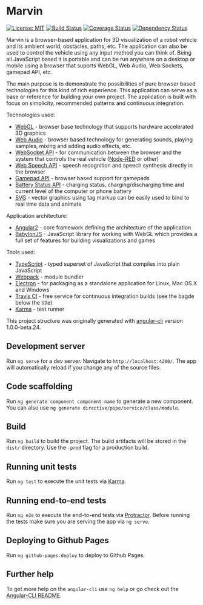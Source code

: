 # Marvin
[![License: MIT](https://img.shields.io/badge/License-MIT-yellow.svg)](https://opensource.org/licenses/MIT)
[![Build Status](https://travis-ci.org/oliverhruby/marvin.svg?branch=master)](https://travis-ci.org/oliverhruby/marvin)
[![Coverage Status](https://coveralls.io/repos/github/oliverhruby/marvin/badge.svg?branch=master)](https://coveralls.io/github/oliverhruby/marvin?branch=master)
[![Dependency Status](https://www.versioneye.com/user/projects/5880a5cab194d40038f473f9/badge.svg?style=flat-square)](https://www.versioneye.com/user/projects/5880a5cab194d40038f473f9)

Marvin is a browser-based application for 3D visualization of a robot vehicle and its ambient world, obstacles, paths, etc. The application can also be used to control the vehicle using any input method you can think of. Being all JavaScript based it is portable and can be run anywhere on a desktop or mobile using a browser that suports WebGL, Web Audio, Web Sockets, gamepad API, etc.

The main purpose is to demonstrate the possibilities of pure browser based technologies for this kind of rich experience. This application can serve as a base or reference for building your own project. The application is built with focus on simplicity, recommended patterns and continuous integration.

Technologies used:
* [WebGL](https://en.wikipedia.org/wiki/WebGL) - browser base technology that supports hardware accelerated 3D graphics
* [Web Audio](http://webaudioapi.com) - browser based technology for generating sounds, playing samples, mixing and adding audio effects, etc.
* [WebSocket API](https://en.wikipedia.org/wiki/WebSocket) - for communication between the browser and the system that controls the real vehicle ([Node-RED](https://nodered.org) or other)
* [Web Speech API](https://developer.mozilla.org/en-US/docs/Web/API/Web_Speech_API) - speech recognition and speech synthesis directly in the browser
* [Gamepad API](https://developer.mozilla.org/en-US/docs/Web/API/Gamepad_API) - browser based support for gamepads
* [Battery Status API](https://www.w3.org/TR/battery-status) - charging status, charging/discharging time and current level of the computer or phone battery
* [SVG](https://en.wikipedia.org/wiki/Scalable_Vector_Graphics) - vector graphics using tag markup can be easily used to bind to real time data and animate

Application architecture:
* [Angular2](https://angular.io) - core framework defining the architecture of the application
* [BabylonJS](http://babylonjs.com) - JavaScript library for working with WebGL which provides a full set of features for building visualizations and games

Tools used:
* [TypeScript](https://www.typescriptlang.org/index.html) - typed superset of JavaScript that compiles into plain JavaScript
* [Webpack](https://webpack.js.org) - module bundler
* [Electron](http://electron.atom.io/) - for packaging as a standalone application for Linux, Mac OS X and Windows
* [Travis CI](https://travis-ci.org) - free service for continuous integration builds (see the bagde below the title)
* [Karma](http://karma-runner.github.io/1.0/index.html) - test runner



This project structure was originally generated with [angular-cli](https://github.com/angular/angular-cli) version 1.0.0-beta.24.

## Development server
Run `ng serve` for a dev server. Navigate to `http://localhost:4200/`. The app will automatically reload if you change any of the source files.

## Code scaffolding

Run `ng generate component component-name` to generate a new component. You can also use `ng generate directive/pipe/service/class/module`.

## Build

Run `ng build` to build the project. The build artifacts will be stored in the `dist/` directory. Use the `-prod` flag for a production build.

## Running unit tests

Run `ng test` to execute the unit tests via [Karma](https://karma-runner.github.io).

## Running end-to-end tests

Run `ng e2e` to execute the end-to-end tests via [Protractor](http://www.protractortest.org/).
Before running the tests make sure you are serving the app via `ng serve`.

## Deploying to Github Pages

Run `ng github-pages:deploy` to deploy to Github Pages.

## Further help

To get more help on the `angular-cli` use `ng help` or go check out the [Angular-CLI README](https://github.com/angular/angular-cli/blob/master/README.md).
